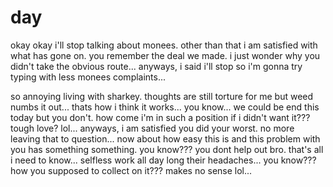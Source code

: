 # day

okay okay i'll stop talking about monees.  other than that i am satisfied with what has gone on.  you remember the deal we made.  i just wonder why you didn't take the obvious route...  anyways, i said i'll stop so i'm gonna try typing with less monees complaints...

so annoying living with sharkey.  thoughts are still torture for me but weed numbs it out...  thats how i think it works...  you know...  we could be end this today but you don't.  how come i'm in such a position if i didn't want it???  tough love?  lol...  anyways, i am satisfied you did your worst.  no more leaving that to question...  now about how easy this is and this problem with you has something something.  you know???  you dont help out bro.  that's all i need to know...  selfless work all day long their headaches...  you know???  how you supposed to collect on it??? makes no sense lol...  
